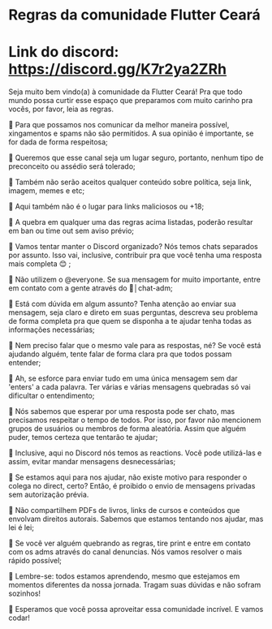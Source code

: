 # Regras da comunidade Flutter Ceará

# Link do discord: https://discord.gg/K7r2ya2ZRh

Seja muito bem vindo(a) à comunidade da Flutter Ceará! Pra que todo mundo possa curtir esse espaço que preparamos com muito carinho pra vocês, por favor, leia as regras.

📍 Para que possamos nos comunicar da melhor maneira possível, xingamentos e spams não são permitidos. A sua opinião é importante, se for dada de forma respeitosa;

📍 Queremos que esse canal seja um lugar seguro, portanto, nenhum tipo de preconceito ou assédio será tolerado;

📍 Também não serão aceitos qualquer conteúdo sobre política, seja link, imagem, memes e etc;

📍 Aqui também não é o lugar para links maliciosos ou +18;

📍 A quebra em qualquer uma das regras acima listadas, poderão resultar em ban ou time out sem aviso prévio;

📍 Vamos tentar manter o Discord organizado? Nós temos chats separados por assunto. Isso vai, inclusive, contribuir pra que você tenha uma resposta mais completa 😊 ;

📍 Não utilizem o @everyone. Se sua mensagem for muito importante, entre em contato com a gente através do 📩│chat-adm;

📍 Está com dúvida em algum assunto? Tenha atenção ao enviar sua mensagem, seja claro e direto em suas perguntas, descreva seu problema de forma completa pra que quem se disponha a te ajudar tenha todas as informações necessárias;

📍 Nem preciso falar que o mesmo vale para as respostas, né? Se você está ajudando alguém, tente falar de forma clara pra que todos possam entender;

📍 Ah, se esforce para enviar tudo em uma única mensagem sem dar 'enters' a cada palavra. Ter várias e várias mensagens quebradas só vai dificultar o entendimento;

📍 Nós sabemos que esperar por uma resposta pode ser chato, mas precisamos respeitar o tempo de todos. Por isso, por favor não mencionem grupos de usuários ou membros de forma aleatória. Assim que alguém puder, temos certeza que tentarão te ajudar;

📍 Inclusive, aqui no Discord nós temos as reactions. Você pode utilizá-las e assim, evitar  mandar mensagens desnecessárias;

📍 Se estamos aqui para nos ajudar, não existe motivo para responder o colega no direct, certo? Então, é proibido o envio de mensagens privadas sem autorização prévia.

📍 Não compartilhem PDFs de livros, links de cursos e conteúdos que envolvam direitos autorais. Sabemos que estamos tentando nos ajudar, mas lei é lei;

📍 Se você ver alguém quebrando as regras, tire print e entre em contato com os adms através do canal denuncias. Nós vamos resolver o mais rápido possível;

📍 Lembre-se: todos estamos aprendendo, mesmo que estejamos em momentos diferentes da nossa jornada. Tragam suas dúvidas e não sofram sozinhos!

📍 Esperamos que você possa aproveitar essa comunidade incrível. E vamos codar!
